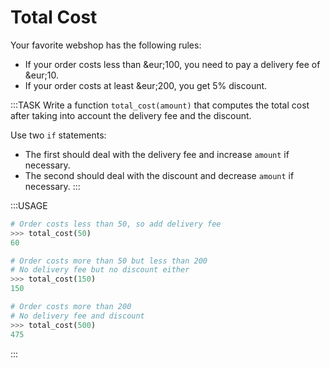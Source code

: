 # Total Cost

Your favorite webshop has the following rules:

* If your order costs less than &eur;100, you need to pay a delivery fee of &eur;10.
* If your order costs at least &eur;200, you get 5% discount.

:::TASK
Write a function `total_cost(amount)` that computes the total cost after taking into account the delivery fee and the discount.

Use two `if` statements:

* The first should deal with the delivery fee and increase `amount` if necessary.
* The second should deal with the discount and decrease `amount` if necessary.
:::

:::USAGE

```python
# Order costs less than 50, so add delivery fee
>>> total_cost(50)
60

# Order costs more than 50 but less than 200
# No delivery fee but no discount either
>>> total_cost(150)
150

# Order costs more than 200
# No delivery fee and discount
>>> total_cost(500)
475
```

:::
